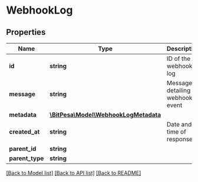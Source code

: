 # WebhookLog

## Properties
Name | Type | Description | Notes
------------ | ------------- | ------------- | -------------
**id** | **string** | ID of the webhook log | [optional] 
**message** | **string** | Message detailing webhook event | [optional] 
**metadata** | [**\BitPesa\Model\WebhookLogMetadata**](WebhookLogMetadata.md) |  | [optional] 
**created_at** | **string** | Date and time of response | [optional] 
**parent_id** | **string** |  | [optional] 
**parent_type** | **string** |  | [optional] 

[[Back to Model list]](../README.md#documentation-for-models) [[Back to API list]](../README.md#documentation-for-api-endpoints) [[Back to README]](../README.md)


